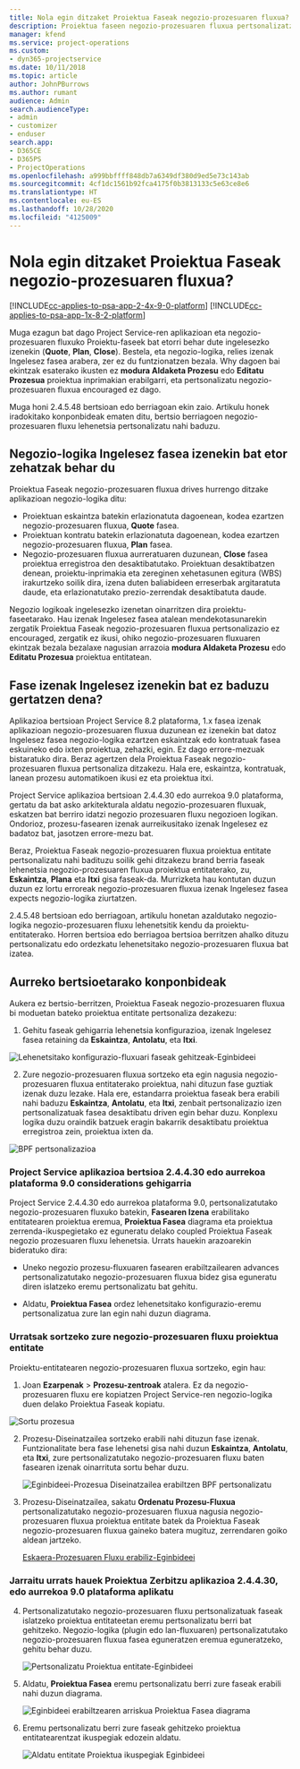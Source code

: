 ```yaml
---
title: Nola egin ditzaket Proiektua Faseak negozio-prozesuaren fluxua?
description: Proiektua faseen negozio-prozesuaren fluxua pertsonalizatzeko ikuspegi orokorra.
manager: kfend
ms.service: project-operations
ms.custom:
- dyn365-projectservice
ms.date: 10/11/2018
ms.topic: article
author: JohnPBurrows
ms.author: rumant
audience: Admin
search.audienceType:
- admin
- customizer
- enduser
search.app:
- D365CE
- D365PS
- ProjectOperations
ms.openlocfilehash: a999bbffff848db7a6349df380d9ed5e73c143ab
ms.sourcegitcommit: 4cf1dc1561b92fca4175f0b3813133c5e63ce8e6
ms.translationtype: HT
ms.contentlocale: eu-ES
ms.lasthandoff: 10/28/2020
ms.locfileid: "4125009"
---
```

# <a name="how-do-i-customize-the-project-stages-business-process-flow"></a>Nola egin ditzaket Proiektua Faseak negozio-prozesuaren fluxua?
[!INCLUDE[cc-applies-to-psa-app-2-4x-9-0-platform](../includes/cc-applies-to-psa-app-2-4x-9-0-platform.md)]
[!INCLUDE[cc-applies-to-psa-app-1x-8-2-platform](../includes/cc-applies-to-psa-app-1x-8-2-platform.md)]

Muga ezagun bat dago Project Service-ren aplikazioan eta negozio-prozesuaren fluxuko Proiektu-faseek bat etorri behar dute ingelesezko izenekin (**Quote**, **Plan**, **Close**). Bestela, eta negozio-logika, relies izenak Ingelesez fasea arabera, zer ez du funtzionatzen bezala. Why dagoen bai ekintzak esaterako ikusten ez **modura Aldaketa Prozesu** edo **Editatu Prozesua** proiektua inprimakian erabilgarri, eta pertsonalizatu negozio-prozesuaren fluxua encouraged ez dago. 

Muga honi 2.4.5.48 bertsioan edo berriagoan ekin zaio. Artikulu honek iradokitako konponbideak ematen ditu, bertsio berriagoen negozio-prozesuaren fluxu lehenetsia pertsonalizatu nahi baduzu.  

## <a name="business-logic-requires-an-exact-match-with-english-stage-names"></a>Negozio-logika Ingelesez fasea izenekin bat etor zehatzak behar du

Proiektua Faseak negozio-prozesuaren fluxua drives hurrengo ditzake aplikazioan negozio-logika ditu:
- Proiektuan eskaintza batekin erlazionatuta dagoenean, kodea ezartzen negozio-prozesuaren fluxua, **Quote** fasea.
- Proiektuan kontratu batekin erlazionatuta dagoenean, kodea ezartzen negozio-prozesuaren fluxua, **Plan** fasea.
- Negozio-prozesuaren fluxua aurreratuaren duzunean, **Close** fasea proiektua erregistroa den desaktibatutako. Proiektuan desaktibatzen denean, proiektu-inprimakia eta zereginen xehetasunen egitura (WBS) irakurtzeko soilik dira, izena duten baliabideen erreserbak argitaratuta daude, eta erlazionatutako prezio-zerrendak desaktibatuta daude.

Negozio logikoak ingelesezko izenetan oinarritzen dira proiektu-faseetarako. Hau izenak Ingelesez fasea atalean mendekotasunarekin zergatik Proiektua Faseak negozio-prozesuaren fluxua pertsonalizazio ez encouraged, zergatik ez ikusi, ohiko negozio-prozesuaren fluxuaren ekintzak bezala bezalaxe nagusian arrazoia **modura Aldaketa Prozesu** edo **Editatu Prozesua** proiektua entitatean.

## <a name="what-happens-if-the-stage-names-dont-match-the-english-names"></a>Fase izenak Ingelesez izenekin bat ez baduzu gertatzen dena?

Aplikazioa bertsioan Project Service 8.2 plataforma, 1.x fasea izenak aplikazioan negozio-prozesuaren fluxua duzunean ez izenekin bat datoz Ingelesez fasea negozio-logika ezartzen eskaintzak edo kontratuak fasea eskuineko edo ixten proiektua, zehazki, egin. Ez dago errore-mezuak bistaratuko dira. Beraz agertzen dela Proiektua Faseak negozio-prozesuaren fluxua pertsonaliza ditzakezu. Hala ere, eskaintza, kontratuak, lanean prozesu automatikoen ikusi ez eta proiektua itxi.

Project Service aplikazioa bertsioan 2.4.4.30 edo aurrekoa 9.0 plataforma, gertatu da bat asko arkitekturala aldatu negozio-prozesuaren fluxuak, eskatzen bat berriro idatzi negozio prozesuaren fluxu negozioen logikan. Ondorioz, prozesu-fasearen izenak aurreikusitako izenak Ingelesez ez badatoz bat, jasotzen errore-mezu bat. 

Beraz, Proiektua Faseak negozio-prozesuaren fluxua proiektua entitate pertsonalizatu nahi badituzu soilik gehi ditzakezu brand berria faseak lehenetsia negozio-prozesuaren fluxua proiektua entitaterako, zu, **Eskaintza**, **Plana** eta **Itxi** gisa faseak-da. Murrizketa hau kontutan duzun duzun ez lortu erroreak negozio-prozesuaren fluxua izenak Ingelesez fasea expects negozio-logika ziurtatzen.

2.4.5.48 bertsioan edo berriagoan, artikulu honetan azaldutako negozio-logika negozio-prozesuaren fluxu lehenetsitik kendu da proiektu-entitaterako. Horren bertsioa edo berriagoa bertsioa berritzen ahalko dituzu pertsonalizatu edo ordezkatu lehenetsitako negozio-prozesuaren fluxua bat izatea. 

## <a name="workarounds-for-earlier-versions"></a>Aurreko bertsioetarako konponbideak

Aukera ez bertsio-berritzen, Proiektua Faseak negozio-prozesuaren fluxua bi moduetan bateko proiektua entitate pertsonaliza dezakezu:

1. Gehitu faseak gehigarria lehenetsia konfigurazioa, izenak Ingelesez fasea retaining da **Eskaintza**, **Antolatu**, eta **Itxi**.


![Lehenetsitako konfigurazio-fluxuari faseak gehitzeak-Eginbideei](media/FAQ-Customize-BPF-1.png)
 
2. Zure negozio-prozesuaren fluxua sortzeko eta egin nagusia negozio-prozesuaren fluxua entitaterako proiektua, nahi dituzun fase guztiak izenak duzu lezake. Hala ere, estandarra proiektua faseak bera erabili nahi baduzu **Eskaintza**, **Antolatu**, eta **Itxi**, zenbait pertsonalizazio izen pertsonalizatuak fasea desaktibatu driven egin behar duzu. Konplexu logika duzu oraindik batzuek eragin bakarrik desaktibatu proiektua erregistroa zein, proiektua ixten da.

![BPF pertsonalizazioa](media/FAQ-Customize-BPF-2.png)

### <a name="additional-considerations-for-project-service-app-version-24430-or-earlier-on-platform-90"></a>Project Service aplikazioa bertsioa 2.4.4.30 edo aurrekoa plataforma 9.0 considerations gehigarria

Project Service 2.4.4.30 edo aurrekoa plataforma 9.0, pertsonalizatutako negozio-prozesuaren fluxuko batekin, **Fasearen Izena** erabilitako entitatearen proiektua eremua, **Proiektua Fasea** diagrama eta proiektua zerrenda-ikuspegietako ez eguneratu delako coupled Proiektua Faseak negozio prozesuaren fluxu lehenetsia. Urrats hauekin arazoarekin bideratuko dira:

- Uneko negozio prozesu-fluxuaren fasearen erabiltzailearen advances pertsonalizatutako negozio-prozesuaren fluxua bidez gisa eguneratu diren islatzeko eremu pertsonalizatu bat gehitu.

- Aldatu, **Proiektua Fasea** ordez lehenetsitako konfigurazio-eremu pertsonalizatua zure lan egin nahi duzun diagrama.

### <a name="steps-to-create-your-own-business-process-flow-for-the-project-entity"></a>Urratsak sortzeko zure negozio-prozesuaren fluxu proiektua entitate

Proiektu-entitatearen negozio-prozesuaren fluxua sortzeko, egin hau:

1. Joan **Ezarpenak** > **Prozesu-zentroak** atalera. Ez da negozio-prozesuaren fluxu ere kopiatzen Project Service-ren negozio-logika duen delako Proiektua Faseak kopiatu.

  ![Sortu prozesua](media/FAQ-Customize-BPF-3.png)

2. Prozesu-Diseinatzailea sortzeko erabili nahi dituzun fase izenak. Funtzionalitate bera fase lehenetsi gisa nahi duzun **Eskaintza**, **Antolatu**, eta **Itxi**, zure pertsonalizatutako negozio-prozesuaren fluxu baten fasearen izenak oinarrituta sortu behar duzu.

   ![Eginbideei-Prozesua Diseinatzailea erabiltzen BPF pertsonalizatu](media/FAQ-Customize-BPF-4.png) 

3. Prozesu-Diseinatzailea, sakatu **Ordenatu Prozesu-Fluxua** pertsonalizatutako negozio-prozesuaren fluxua nagusia negozio-prozesuaren fluxua proiektua entitate batek da Proiektua Faseak negozio-prozesuaren fluxua gaineko batera mugituz, zerrendaren goiko aldean jartzeko.


   [Eskaera-Prozesuaren Fluxu erabiliz-Eginbideei](media/FAQ-Customize-BPF-5-720.png)

### <a name="the-following-steps-apply-to-project-service-app-24430-or-earlier-on-the-90-platform"></a>Jarraitu urrats hauek Proiektua Zerbitzu aplikazioa 2.4.4.30, edo aurrekoa 9.0 plataforma aplikatu

4. Pertsonalizatutako negozio-prozesuaren fluxu pertsonalizatuak faseak islatzeko proiektua entitateetan eremu pertsonalizatu berri bat gehitzeko. Negozio-logika (plugin edo lan-fluxuaren) pertsonalizatutako negozio-prozesuaren fluxua fasea eguneratzen eremua eguneratzeko, gehitu behar duzu.

   ![Pertsonalizatu Proiektua entitate-Eginbideei](media/FAQ-Customize-BPF-6-720.png)

5. Aldatu, **Proiektua Fasea** eremu pertsonalizatu berri zure faseak erabili nahi duzun diagrama.

   ![Eginbideei erabiltzearen arriskua Proiektua Fasea diagrama](media/FAQ-Customize-BPF-7-720.png)

6. Eremu pertsonalizatu berri zure faseak gehitzeko proiektua entitatearentzat ikuspegiak edozein aldatu.

   ![Aldatu entitate Proiektua ikuspegiak Eginbideei](media/FAQ-Customize-BPF-8-720.png)

